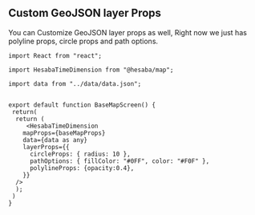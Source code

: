 ## Custom GeoJSON layer Props

You can Customize GeoJSON layer props as well, Right now we just has polyline props, circle props and path options.

```tsx
import React from "react";

import HesabaTimeDimension from "@hesaba/map";

import data from "../data/data.json";


export default function BaseMapScreen() {
 return(
  return (
     <HesabaTimeDimension
    mapProps={baseMapProps}
    data={data as any}
    layerProps={{
      circleProps: { radius: 10 },
      pathOptions: { fillColor: "#0FF", color: "#F0F" },
      polylineProps: {opacity:0.4},
    }}
  />
  );
 )
}

```
